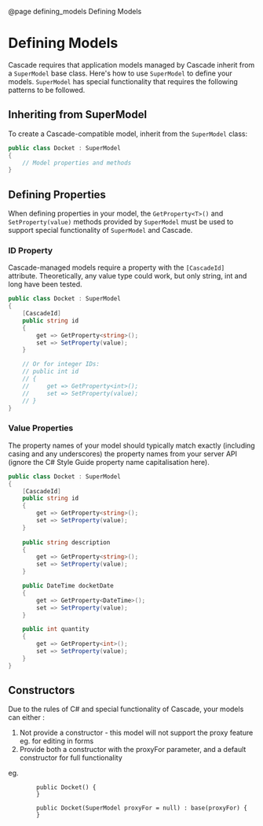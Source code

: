@page defining_models Defining Models 

# Defining Models

Cascade requires that application models managed by Cascade inherit from a `SuperModel` base class. Here's how to use `SuperModel` to define your models. `SuperModel` has special functionality that requires the following patterns to be followed.

## Inheriting from SuperModel

To create a Cascade-compatible model, inherit from the `SuperModel` class:

```csharp
public class Docket : SuperModel
{
    // Model properties and methods
}
```

## Defining Properties

When defining properties in your model, the `GetProperty<T>()` and `SetProperty(value)` methods provided by `SuperModel` must be used to support special functionality of `SuperModel` and Cascade. 

### ID Property

Cascade-managed models require a property with the `[CascadeId]` attribute. Theoretically, any value type could work, but only string, int and long have been tested.

```csharp
public class Docket : SuperModel
{
    [CascadeId]
    public string id
    {
        get => GetProperty<string>();
        set => SetProperty(value);
    }

    // Or for integer IDs:
    // public int id
    // {
    //     get => GetProperty<int>();
    //     set => SetProperty(value);
    // }    
}
```

### Value Properties

The property names of your model should typically match exactly (including casing and any underscores) the property names from your server API (ignore the C# Style Guide property name capitalisation here).

```csharp
public class Docket : SuperModel
{    
    [CascadeId]
    public string id
    {
        get => GetProperty<string>();
        set => SetProperty(value);
    }
       
    public string description
    {
        get => GetProperty<string>();
        set => SetProperty(value);
    }

    public DateTime docketDate
    {
        get => GetProperty<DateTime>();
        set => SetProperty(value);
    }

    public int quantity
    {
        get => GetProperty<int>();
        set => SetProperty(value);
    }
}
```

## Constructors

Due to the rules of C# and special functionality of Cascade, your models can either :

1. Not provide a constructor - this model will not support the proxy feature eg. for editing in forms
2. Provide both a constructor with the proxyFor parameter, and a default constructor for full functionality 

eg.
```
		public Docket() {
		}

		public Docket(SuperModel proxyFor = null) : base(proxyFor) {
		}
```


